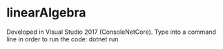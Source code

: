 # linearAlgebra
Developed in Visual Studio 2017 (ConsoleNetCore).
Type into a command line in order to run the code: dotnet run 
